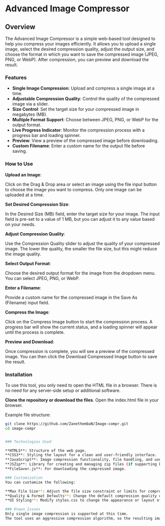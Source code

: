 # Advanced Image Compressor

## Overview
The Advanced Image Compressor is a simple web-based tool designed to help you compress your images efficiently. It allows you to upload a single image, select the desired compression quality, adjust the output size, and choose the format in which you want to save the compressed image (JPEG, PNG, or WebP). After compression, you can preview and download the result.

### Features
- **Single Image Compression**: Upload and compress a single image at a time.
- **Adjustable Compression Quality**: Control the quality of the compressed image via a slider.
- **Size Control**: Set the target size for your compressed image in megabytes (MB).
- **Multiple Format Support**: Choose between JPEG, PNG, or WebP for the output format.
- **Live Progress Indicator**: Monitor the compression process with a progress bar and loading spinner.
- **Preview**: View a preview of the compressed image before downloading.
- **Custom Filename**: Enter a custom name for the output file before saving.

  
### How to Use

**Upload an Image**:

Click on the Drag & Drop area or select an image using the file input button to choose the image you want to compress. Only one image can be uploaded at a time.

**Set Desired Compression Size**:

In the Desired Size (MB) field, enter the target size for your image. The input field is pre-set to a value of 1 MB, but you can adjust it to any value based on your needs.

**Adjust Compression Quality**:

Use the Compression Quality slider to adjust the quality of your compressed image. The lower the quality, the smaller the file size, but this might reduce the image quality.


**Select Output Format**:

Choose the desired output format for the image from the dropdown menu. You can select JPEG, PNG, or WebP.


**Enter a Filename**:

Provide a custom name for the compressed image in the Save As (Filename) input field.


**Compress the Image**:

Click on the Compress Image button to start the compression process. A progress bar will show the current status, and a loading spinner will appear until the process is complete.


**Preview and Download**:

Once compression is complete, you will see a preview of the compressed image. You can then click the Download Compressed Image button to save the result.


### Installation

To use this tool, you only need to open the HTML file in a browser. There is no need for any server-side setup or additional software.

**Clone the repository or download the files**.
Open the index.html file in your browser.

Example file structure:

```bash
git clone https://github.com/ZanethembaN/Image-compr.git
cd image-compr


### Technologies Used

**HTML5**: Structure of the web page.
**CSS3**: Styling the layout for a clean and user-friendly interface.
**JavaScript**: Image compression functionality, file handling, and user interaction.
**JSZip**: Library for creating and managing zip files (if supporting batch downloads in future versions).
**FileSaver.js**: For downloading the compressed image.

### Customization
You can customize the following:

**Max File Size**: Adjust the file size constraint or limits for compression.
**Quality & Format Defaults**: Change the default compression quality or the format options available.
**UI Styling**: Modify styles.css to change the appearance or layout of the app.

### Known Issues
Only single image compression is supported at this time.
The tool uses an aggressive compression algorithm, so the resulting image quality may degrade at very high compression ratios.
